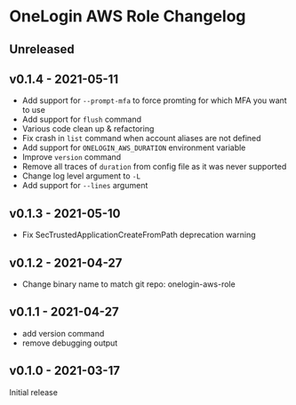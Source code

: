 # OneLogin AWS Role Changelog

## Unreleased

## v0.1.4 - 2021-05-11

- Add support for `--prompt-mfa` to force promting for which MFA you want to use
- Add support for `flush` command
- Various code clean up & refactoring
- Fix crash in `list` command when account aliases are not defined
- Add support for `ONELOGIN_AWS_DURATION` environment variable
- Improve `version` command
- Remove all traces of `duration` from config file as it was never supported
- Change log level argument to `-L`
- Add support for `--lines` argument 

## v0.1.3 - 2021-05-10

- Fix SecTrustedApplicationCreateFromPath deprecation warning

## v0.1.2 - 2021-04-27

- Change binary name to match git repo: onelogin-aws-role

## v0.1.1 - 2021-04-27

- add version command
- remove debugging output

## v0.1.0 - 2021-03-17

Initial release
